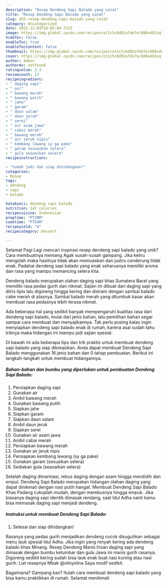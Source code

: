 ```yaml
---
description: "Resep Dendeng Sapi Balado yang Lezat"
title: "Resep Dendeng Sapi Balado yang Lezat"
slug: 455-resep-dendeng-sapi-balado-yang-lezat
category: Uncategorized
date: 2022-12-03T20:05:04.731Z
image: https://img-global.cpcdn.com/recipes/e11c5c6d02afde7e/680x482cq70/dendeng-sapi-balado-foto-resep-utama.jpg
hideToc: false
enableToc: true
enableTocContent: false
thumbnail: https://img-global.cpcdn.com/recipes/e11c5c6d02afde7e/680x482cq70/dendeng-sapi-balado-foto-resep-utama.jpg
cover: https://img-global.cpcdn.com/recipes/e11c5c6d02afde7e/680x482cq70/dendeng-sapi-balado-foto-resep-utama.jpg
author: Admin
authorAv: notfound
ratingvalue: 3.3
reviewcount: 23
recipeingredient:
- " daging sapi"
- " air"
- " bawang merah"
- " bawang putih"
- " jahe"
- " garam"
- " daun salam"
- " daun jeruk"
- " serei"
- " air asam jawa"
- " cabai merah"
- " bawang merah"
- " air jeruk nipis"
- " kembang lawang sy ga pake"
- " garam sesuaikan selera"
- " gula seauaikan selera"
recipeinstructions:

- "Sudah jadi dan siap dihidangkan!"
categories:
- Resep
tags:
- dendeng
- sapi
- balado

katakunci: dendeng sapi balado 
nutrition: 147 calories
recipecuisine: Indonesian
preptime: "PT20M"
cooktime: "PT54M"
recipeyield: "4"
recipecategory: Dessert

---
```



Selamat Pagi Lagi mencari inspirasi resep dendeng sapi balado yang unik? Cara membuatnya memang Agak susah-susah gampang. Jika keliru mengolah maka hasilnya tidak akan memuaskan dan justru cenderung tidak enak. Padahal dendeng sapi balado yang enak seharusnya memiliki aroma dan rasa yang mampu memancing selera kita.


Dendeng balado merupakan olahan daging sapi khas Sumatera Barat yang memiliki rasa pedas gurih dan nikmat. Sajian ini dibuat dari daging sapi yang diiris tipis lalu digoreng hingga kering dan disiram dengan sambal balado cabe merah di atasnya. Sambal balado merah yang ditumbuk kasar akan membuat rasa pedasnya lebih terasa nikmat.

Ada beberapa hal yang sedikit banyak mempengaruhi kualitas rasa dari dendeng sapi balado, mulai dari jenis bahan, lalu pemilihan bahan segar sampai cara membuat dan menyajikannya. Tak perlu pusing kalau ingin menyiapkan dendeng sapi balado enak di rumah, karena asal sudah tahu triknya maka hidangan ini mampu jadi sajian spesial.


Di bawah ini ada beberapa tips dan trik praktis untuk membuat dendeng sapi balado yang siap dikreasikan. Anda dapat membuat Dendeng Sapi Balado menggunakan 16 jenis bahan dan 0 tahap pembuatan. Berikut ini langkah-langkah untuk membuat hidangannya.

<!--inarticleads1-->

##### Bahan-bahan dan bumbu yang diperlukan untuk pembuatan Dendeng Sapi Balado:

1. Persiapkan  daging sapi
1. Gunakan  air
1. Ambil  bawang merah
1. Gunakan  bawang putih
1. Siapkan  jahe
1. Siapkan  garam
1. Siapkan  daun salam
1. Ambil  daun jeruk
1. Siapkan  serei
1. Gunakan  air asam jawa
1. Ambil  cabai merah
1. Persiapkan  bawang merah
1. Gunakan  air jeruk nipis
1. Persiapkan  kembang lawang (sy ga pake)
1. Gunakan  garam (sesuaikan selera)
1. Sediakan  gula (seauaikan selera)


Setelah daging dimarinasi, rebus daging dengan asam hingga mendidih dan empul. Dendeng Sapi Balado merupakan hidangan olahan daging yang dapat dinikmati dengan nasi putih hangat. Membuat Dendeng Sapi Balado Khas Padang cukuplah mudah, dengan merebusnya hingga empuk. Jika biasanya daging sapi identik dimasak rendang, saat Idul Adha nanti kamu bisa memasak daging sapi menjadi dendeng. 

<!--inarticleads2-->

##### Instruksi untuk membuat Dendeng Sapi Balado:


1. Selesai dan siap dihidangkan!

Rasanya yang pedas gurih menjadikan dendeng cocok disuguhkan sebagai menu lauk spesial Idul Adha. Jika ingin yang renyah kering ada dendeng balado khas Minang. Resep Dendeng Manis Irisan daging sapi yang dimasak dengan bumbu ketumbar dan gula Jawa ini manis gurih rasanya. Digoreng sedikit kering sudah bisa lauk enak buat nasi kuning atau nasi gurih. Liat resepnya Mbak @olinyolina Saya modif sedikit. 

Bagaimana? Gampang kan? Itulah cara membuat dendeng sapi balado yang bisa kamu praktikkan di rumah. Selamat menikmati
